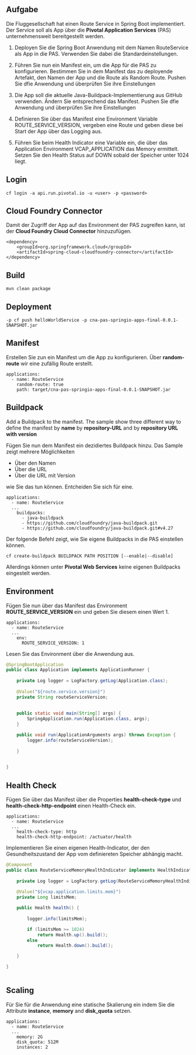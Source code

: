 ## Aufgabe  

Die Fluggesellschaft hat einen Route Service in Spring Boot implementiert. Der Service soll als App über die **Pivotal Application Services** (PAS) unternehmensweit bereitgestellt werden. 

1. Deployen Sie die Spring Boot Anwendung mit dem Namen RouteService als App in die PAS. Verwenden Sie dabei die Standardeinstellungen.  
2. Führen Sie nun ein Manifest ein, um die App für die PAS zu konfigurieren. Bestimmen Sie in dem Manifest das zu deployende Artefakt, den Namen der App und die Route als Random Route. Pushen Sie dfie Anwendung und überprüfen Sie ihre Einstellungen 

3. Die App soll die aktuelle Java-Buildpack-Implementierung aus GitHub verwenden. Ändern Sie entsprechend das Manifest. Pushen Sie dfie Anwendung und überprüfen Sie ihre Einstellungen 

4. Definieren Sie über das Manifest eine Environment Variable ROUTE_SERVICE_VERSION, vergeben eine Route und geben diese bei Start der App über das Logging aus. 

5. Führen Sie beim Health Indicator eine Variable ein, die über das Application Environment VCAP_APPLICATION das Memory ermittelt. Setzen Sie den Health Status auf DOWN sobald der Speicher unter 1024 liegt. 

## Login 

```
cf login -a api.run.pivotal.io -u <user> -p <password> 

```


## Cloud Foundry Connector  
Damit der Zugriff der App auf das Environment der PAS zugreifen kann, ist der **Cloud Foundry Cloud Connector** hinzuzufügen. 

```
<dependency>
	<groupId>org.springframework.cloud</groupId>
	<artifactId>spring-cloud-cloudfoundry-connector</artifactId>
</dependency>

```


## Build 

```
mvn clean package

```


## Deployment 
```
-p cf push helloWorldService -p cna-pas-springio-apps-final-0.0.1-SNAPSHOT.jar

```

## Manifest 

Erstellen Sie zun ein Manifest um die App zu konfigurieren. Über **random-route** wir eine zufällig Route erstellt. 

```
applications:
  - name: RouteService 
    random-route: true
    path: target/cna-pas-springio-apps-final-0.0.1-SNAPSHOT.jar
```



## Buildpack 

Add a Buildpack to the manifest. The sample show three different way to define the manifest by **name** by **repository-URL** and by **repository URL with version**


Fügen Sie nun dem Manifest ein dezidiertes Buildpack hinzu. Das Sample zeigt mehrere Möglichkeiten 


* Über den Namen 
* Über die URL 
* Über die URL mit Version 

wie Sie das tun können. Entcheiden Sie sich für eine. 


```
applications:
  - name: RouteService 
  ...
    buildpacks: 
      - java-buildpack
      - https://github.com/cloudfoundry/java-buildpack.git
      - https://github.com/cloudfoundry/java-buildpack.git#v4.27
```



Der folgende Befehl zeigt, wie Sie eigene Buildpacks in die PAS einstellen können. 


```
cf create-buildpack BUILDPACK PATH POSITION [--enable|--disable]
```

Allerdings können unter **Pivotal Web Services** keine eigenen Buildpacks eingestelt werden. 



## Environment 

Fügen Sie nun über das Manifest das Environment **ROUTE_SERVICE_VERSION** ein und geben Sie diesem einen Wert 1.


```
applications:
  - name: RouteService 
  ...
    env:
      ROUTE_SERVICE_VERSION: 1
```

Lesen Sie das Environment über die Anwendung aus.  
 

``` java
@SpringBootApplication
public class Application implements ApplicationRunner {
	
	private Log logger = LogFactory.getLog(Application.class); 
	
	@Value("${route.service.version}")
	private String routeServiceVersion;
	
	
    public static void main(String[] args) {
        SpringApplication.run(Application.class, args);
    }

	public void run(ApplicationArguments args) throws Exception {
		logger.info(routeServiceVersion);
		
	}

   
}

```

## Health Check  

Fügen Sie über das Manifest über die Properties **health-check-type** und **health-check-http-endpoint** einen Health-Check ein. 


```
applications:
  - name: RouteService 
  ...
    health-check-type: http
    health-check-http-endpoint: /actuator/health
```


Implementieren Sie einen eigenen Health-Indicator, der den Gesundheitszustand der App vom definiereten Speicher abhängig macht.  
 
``` java
@Component
public class RouteServiceMemoryHealthIndicator implements HealthIndicator {
	
	private Log logger = LogFactory.getLog(RouteServiceMemoryHealthIndicator.class); 
		
	@Value("${vcap.application.limits.mem}")
	private Long limitsMem;

	public Health health() {
		
		logger.info(limitsMem);

		if (limitsMem >= 1024)
			return Health.up().build();
		else
			return Health.down().build();

	}

}
 
```
 
## Scaling 
Für Sie für die Anwendung eine statische Skalierung ein indem Sie die Attribute **instance**, **memory** and **disk_quota** setzen. 


```
applications:
  - name: RouteService 
  ...
    memory: 2G 
    disk_quota: 512M
    instances: 2
```
 
